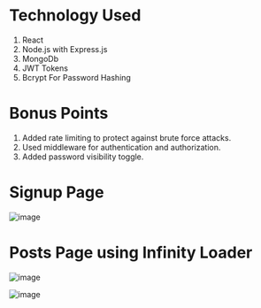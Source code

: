 # Technology Used
1. React
2. Node.js with Express.js
3. MongoDb
4. JWT Tokens
5. Bcrypt For Password Hashing

# Bonus Points
1. Added rate limiting to protect against brute force attacks.
2. Used middleware for authentication and authorization.
3. Added password visibility toggle.



# Signup Page
![image](https://github.com/Developer-vansh/Full-Stack-Assignment/assets/117535964/91ec82ab-197f-40e5-b1eb-d227a4bd2b5d)


# Posts Page using Infinity Loader
![image](https://github.com/Developer-vansh/Full-Stack-Assignment/assets/117535964/20997a58-1c7f-41fe-afee-cf21f51ae9f0)

![image](https://github.com/Developer-vansh/Full-Stack-Assignment/assets/117535964/86f6d30f-aa58-4f92-8c0f-229f6675849e)


